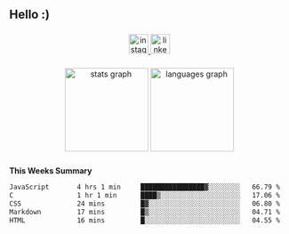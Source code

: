 <h2 align="left">Hello :)</h2>

###

<div align="center">
  <a href="https://www.instagram.com/sebi.klaus/" target="_blank">
    <img src="https://img.shields.io/static/v1?message=Instagram&logo=instagram&label=&color=E4405F&logoColor=white&labelColor=&style=for-the-badge" height="35" alt="instagram logo"  />
  </a>
  <a href="https://www.linkedin.com/in/sebastian-klaus-3aa64720b/" target="_blank">
    <img src="https://img.shields.io/static/v1?message=LinkedIn&logo=linkedin&label=&color=0077B5&logoColor=white&labelColor=&style=for-the-badge" height="35" alt="linkedin logo"  />
  </a>
</div>

###

<div align="center">
  <img src="https://github-readme-stats.vercel.app/api?username=IYourSunshineI&hide_title=false&hide_rank=false&show_icons=true&include_all_commits=true&count_private=true&disable_animations=false&theme=dracula&locale=en&hide_border=false&order=1" height="150" alt="stats graph"  />
  <img src="https://github-readme-stats.vercel.app/api/top-langs?username=IYourSunshineI&locale=en&hide_title=false&layout=compact&card_width=320&langs_count=5&theme=dracula&hide_border=false&order=2" height="150" alt="languages graph"  />
</div>

###

**This Weeks Summary**
<!--START_SECTION:waka-->

```txt
JavaScript       4 hrs 1 min     ████████████████▓░░░░░░░░   66.79 %
C                1 hr 1 min      ████▒░░░░░░░░░░░░░░░░░░░░   17.06 %
CSS              24 mins         █▓░░░░░░░░░░░░░░░░░░░░░░░   06.80 %
Markdown         17 mins         █▒░░░░░░░░░░░░░░░░░░░░░░░   04.71 %
HTML             16 mins         █░░░░░░░░░░░░░░░░░░░░░░░░   04.55 %
```

<!--END_SECTION:waka-->
